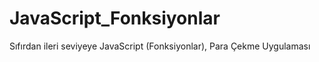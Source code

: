 # JavaScript_Fonksiyonlar
 Sıfırdan ileri seviyeye JavaScript (Fonksiyonlar), Para Çekme Uygulaması
